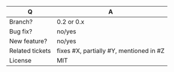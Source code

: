 | Q               | A
| --------------- | -----
| Branch?         | 0.2 or 0.x <!-- see the comment below -->
| Bug fix?        | no/yes
| New feature?    | no/yes
| Related tickets | fixes #X, partially #Y, mentioned in #Z
| License         | MIT

<!--
 - Bug fixes must be submitted against the 0.2 branch
 - Features and deprecations must be submitted against the 0.x branch
-->
